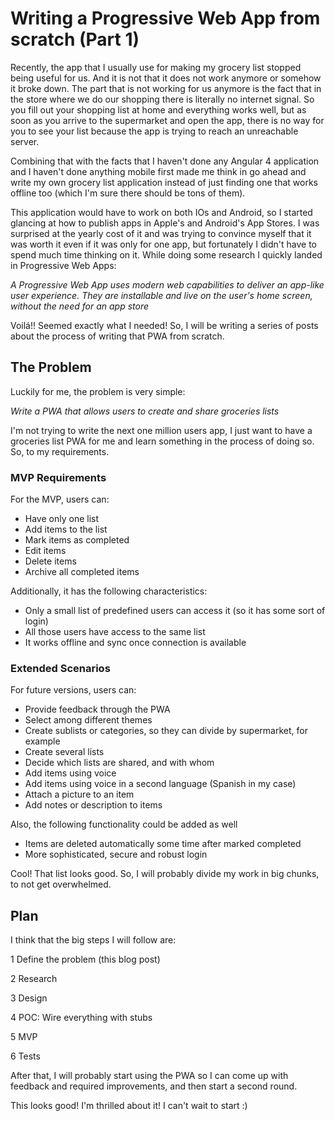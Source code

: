 Writing a Progressive Web App from scratch (Part 1)
===================================================

Recently, the app that I usually use for making my grocery list stopped being useful for us. And it
is not that it does not work anymore or somehow it broke down. The part that is not working for us anymore is the fact that in the
store where we do our shopping there is literally no internet signal. So you fill out your shopping list at home and everything works well,
but as soon as you arrive to the supermarket and open the app, there is no way for you to see your list because the app is trying
to reach an unreachable server.

Combining that with the facts that I haven't done any Angular 4 application and I haven't done anything mobile first made me think in
go ahead and write my own grocery list application instead of just finding one that works offline too (which I'm sure there should be tons of them). 

This application would have to work on both IOs and Android, so I started glancing at how to publish apps in Apple's and Android's App Stores.
I was surprised at the yearly cost of it and was trying to convince myself that it was worth it even if it was only for one app, but fortunately
I didn't have to spend much time thinking on it. While doing some research I quickly landed in Progressive Web Apps:

*A Progressive Web App uses modern web capabilities to deliver an app-like user experience.
They are installable and live on the user's home screen, without the need for an app store*

Voilá!! Seemed exactly what I needed! So, I will be writing a series of posts about the process of writing that PWA from scratch.

## The Problem

Luckily for me, the problem is very simple:

*Write a PWA that allows users to create and share groceries lists*

I'm not trying to write the next one million users app, I just want to have a groceries list PWA for me and learn something
 in the process of doing so. So, to my requirements.
 
### MVP Requirements

For the MVP, users can:

* Have only one list
* Add items to the list
* Mark items as completed
* Edit items
* Delete items
* Archive all completed items

Additionally, it has the following characteristics:

* Only a small list of predefined users can access it (so it has some sort of login)
* All those users have access to the same list
* It works offline and sync once connection is available

### Extended Scenarios

For future versions, users can:

* Provide feedback through the PWA
* Select among different themes
* Create sublists or categories, so they can divide by supermarket, for example
* Create several lists
* Decide which lists are shared, and with whom
* Add items using voice
* Add items using voice in a second language (Spanish in my case)
* Attach a picture to an item
* Add notes or description to items

Also, the following functionality could be added as well

* Items are deleted automatically some time after marked completed
* More sophisticated, secure and robust login 

Cool! That list looks good. So, I will probably divide my work in big chunks, to not get overwhelmed.

## Plan

I think that the big steps I will follow are:

1 Define the problem (this blog post)

2 Research

3 Design

4 POC: Wire everything with stubs

5 MVP
 
6 Tests

After that, I will probably start using the PWA so I can come up with feedback and required improvements, and then start a second round.

This looks good! I'm thrilled about it! I can't wait to start :)